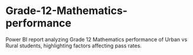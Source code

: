 # Grade-12-Mathematics-performance
Power BI report analyzing Grade 12 Mathematics performance of Urban vs Rural students, highlighting factors affecting pass rates.
